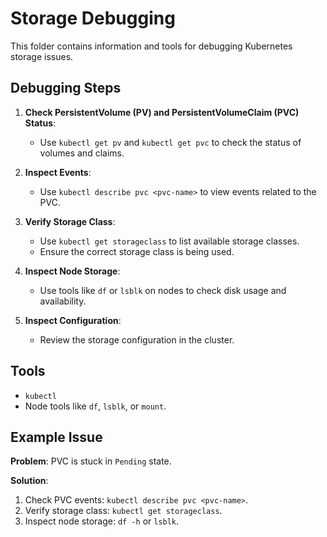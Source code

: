 # Storage Debugging

This folder contains information and tools for debugging Kubernetes storage issues.

## Debugging Steps

1. **Check PersistentVolume (PV) and PersistentVolumeClaim (PVC) Status**:
   - Use `kubectl get pv` and `kubectl get pvc` to check the status of volumes and claims.

2. **Inspect Events**:
   - Use `kubectl describe pvc <pvc-name>` to view events related to the PVC.

3. **Verify Storage Class**:
   - Use `kubectl get storageclass` to list available storage classes.
   - Ensure the correct storage class is being used.

4. **Inspect Node Storage**:
   - Use tools like `df` or `lsblk` on nodes to check disk usage and availability.

5. **Inspect Configuration**:
   - Review the storage configuration in the cluster.

## Tools

- `kubectl`
- Node tools like `df`, `lsblk`, or `mount`.

## Example Issue

**Problem**: PVC is stuck in `Pending` state.

**Solution**:
1. Check PVC events: `kubectl describe pvc <pvc-name>`.
2. Verify storage class: `kubectl get storageclass`.
3. Inspect node storage: `df -h` or `lsblk`.